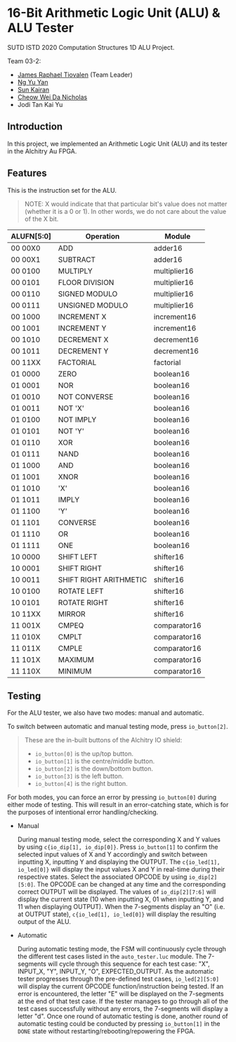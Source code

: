 # 16-Bit Arithmetic Logic Unit (ALU) & ALU Tester

SUTD ISTD 2020 Computation Structures 1D ALU Project.

Team 03-2:

- [James Raphael Tiovalen](https://github.com/jamestiotio) (Team Leader)
- [Ng Yu Yan](https://github.com/ngyy3487)
- [Sun Kairan](https://github.com/kairanskrr)
- [Cheow Wei Da Nicholas](https://github.com/nicholascwd)
- Jodi Tan Kai Yu



## Introduction

In this project, we implemented an Arithmetic Logic Unit (ALU) and its tester in the Alchitry Au FPGA.



## Features

This is the instruction set for the ALU.

> NOTE: X would indicate that that particular bit's value does not matter (whether it is a 0 or 1). In other words, we do not care about the value of the X bit.

| ALUFN[5:0] | Operation              | Module       |
| ---------- | ---------------------- | ------------ |
| 00 00X0    | ADD                    | adder16      |
| 00 00X1    | SUBTRACT               | adder16      |
| 00 0100    | MULTIPLY               | multiplier16 |
| 00 0101    | FLOOR DIVISION         | multiplier16 |
| 00 0110    | SIGNED MODULO          | multiplier16 |
| 00 0111    | UNSIGNED MODULO        | multiplier16 |
| 00 1000    | INCREMENT X            | increment16  |
| 00 1001    | INCREMENT Y            | increment16  |
| 00 1010    | DECREMENT X            | decrement16  |
| 00 1011    | DECREMENT Y            | decrement16  |
| 00 11XX    | FACTORIAL              | factorial    |
| 01 0000    | ZERO                   | boolean16    |
| 01 0001    | NOR                    | boolean16    |
| 01 0010    | NOT CONVERSE           | boolean16    |
| 01 0011    | NOT 'X'                | boolean16    |
| 01 0100    | NOT IMPLY              | boolean16    |
| 01 0101    | NOT 'Y'                | boolean16    |
| 01 0110    | XOR                    | boolean16    |
| 01 0111    | NAND                   | boolean16    |
| 01 1000    | AND                    | boolean16    |
| 01 1001    | XNOR                   | boolean16    |
| 01 1010    | 'X'                    | boolean16    |
| 01 1011    | IMPLY                  | boolean16    |
| 01 1100    | 'Y'                    | boolean16    |
| 01 1101    | CONVERSE               | boolean16    |
| 01 1110    | OR                     | boolean16    |
| 01 1111    | ONE                    | boolean16    |
| 10 0000    | SHIFT LEFT             | shifter16    |
| 10 0001    | SHIFT RIGHT            | shifter16    |
| 10 0011    | SHIFT RIGHT ARITHMETIC | shifter16    |
| 10 0100    | ROTATE LEFT            | shifter16    |
| 10 0101    | ROTATE RIGHT           | shifter16    |
| 10 11XX    | MIRROR                 | shifter16    |
| 11 001X    | CMPEQ                  | comparator16 |
| 11 010X    | CMPLT                  | comparator16 |
| 11 011X    | CMPLE                  | comparator16 |
| 11 101X    | MAXIMUM                | comparator16 |
| 11 110X    | MINIMUM                | comparator16 |



## Testing

For the ALU tester, we also have two modes: manual and automatic.

To switch between automatic and manual testing mode, press `io_button[2]`.

> These are the in-built buttons of the Alchitry IO shield:
>
> - `io_button[0]` is the up/top button.
> - `io_button[1]` is the centre/middle button.
> - `io_button[2]` is the down/bottom button.
> - `io_button[3]` is the left button.
> - `io_button[4]` is the right button.

For both modes, you can force an error by pressing `io_button[0]` during either mode of testing. This will result in an error-catching state, which is for the purposes of intentional error handling/checking.

- Manual

  During manual testing mode, select the corresponding X and Y values by using `c{io_dip[1], io_dip[0]}`. Press `io_button[1]` to confirm the selected input values of X and Y accordingly and switch between inputting X, inputting Y and displaying the OUTPUT. The `c{io_led[1], io_led[0]}` will display the input values X and Y in real-time during their respective states. Select the associated OPCODE by using `io_dip[2][5:0]`. The OPCODE can be changed at any time and the corresponding correct OUTPUT will be displayed. The values of `io_dip[2][7:6]` will display the current state (10 when inputting X, 01 when inputting Y, and 11 when displaying OUTPUT). When the 7-segments display an "O" (i.e. at OUTPUT state), `c{io_led[1], io_led[0]}` will display the resulting output of the ALU.

- Automatic

  During automatic testing mode, the FSM will continuously cycle through the different test cases listed in the `auto_tester.luc` module. The 7-segments will cycle through this sequence for each test case: "X", INPUT_X, "Y", INPUT_Y, "O", EXPECTED_OUTPUT. As the automatic tester progresses through the pre-defined test cases, `io_led[2][5:0]` will display the current OPCODE function/instruction being tested. If an error is encountered, the letter "E" will be displayed on the 7-segments at the end of that test case. If the tester manages to go through all of the test cases successfully without any errors, the 7-segments will display a letter "d". Once one round of automatic testing is done, another round of automatic testing could be conducted by pressing `io_button[1]` in the `DONE` state without restarting/rebooting/repowering the FPGA.